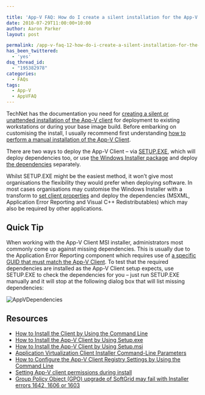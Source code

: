 ```yaml
---

title: 'App-V FAQ: How do I create a silent installation for the App-V Client?'
date: 2010-07-29T11:00:00+10:00
author: Aaron Parker
layout: post

permalink: /app-v-faq-12-how-do-i-create-a-silent-installation-for-the-app-v-client/
has_been_twittered:
  - 'yes'
dsq_thread_id:
  - "195382978"
categories:
  - FAQs
tags:
  - App-V
  - AppVFAQ
---
```

TechNet has the documentation you need for [creating a silent or unattended installation of the App-V client](http://technet.microsoft.com/library/ee956917.aspx) for deployment to existing workstations or during your base image build. Before embarking on customising the install, I usually recommend first understanding [how to perform a manual installation of the App-V Client](http://technet.microsoft.com/library/cc817122.aspx).

There are two ways to deploy the App-V Client – via [SETUP.EXE](http://technet.microsoft.com/library/ee956911.aspx), which will deploy dependencies too, or use [the Windows Installer package](http://technet.microsoft.com/library/ee956914.aspx) and deploy [the dependencies]({{site.baseurl}}/deployment/app-v-faq-11-what-are-the-dependencies-of-the-app-v-client) separately.

Whilst SETUP.EXE might be the easiest method, it won’t give most organisations the flexibility they would prefer when deploying software. In most cases organisations may customise the Windows Installer with a transform to [set client properties](http://technet.microsoft.com/en-us/library/cc843737.aspx) and deploy the dependencies (MSXML, Application Error Reporting and Visual C++ Redistributables) which may also be required by other applications.

## Quick Tip

When working with the App-V Client MSI installer, administrators most commonly come up against missing dependencies. This is usually due to the Application Error Reporting component which requires use of [a specific GUID that must match the App-V Client](http://technet.microsoft.com/en-us/library/ee956914.aspx). To test that the required dependencies are installed as the App-V Client setup expects, use SETUP.EXE to check the dependencies for you – just run SETUP.EXE manually and it will stop at the following dialog box that will list missing dependencies:

![AppVDependencies]({{site.baseurl}}/media/2010/07/AppVDependencies.png)

## Resources

* [How to Install the Client by Using the Command Line](http://technet.microsoft.com/library/ee956917.aspx)
* [How to Install the App-V Client by Using Setup.exe](http://technet.microsoft.com/library/ee956911.aspx)
* [How to Install the App-V Client by Using Setup.msi](http://technet.microsoft.com/library/ee956914.aspx)
* [Application Virtualization Client Installer Command-Line Parameters](http://technet.microsoft.com/library/cc843737.aspx)
* [How to Configure the App-V Client Registry Settings by Using the Command Line](http://technet.microsoft.com/library/cc843710.aspx)
* [Setting App-V client permissions during install]({{site.baseurl}}/deployment/setting-app-v-client-permissions-during-install)
* [Group Policy Object (GPO) upgrade of SoftGrid may fail with Installer errors 1642, 1606 or 1603](http://blogs.technet.com/b/appv/archive/2009/01/27/group-policy-object-gpo-upgrade-of-softgrid-may-fail-with-installer-errors-1642-1606-or-1603.aspx)
